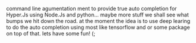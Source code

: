 command line agumentation ment to provide true auto completion for Hyper.Js using Node.Js and python... maybe more stuff we shall see what bumps we hit down the road. at the moment the idea is to use deep learing to do the auto completion using most like tensorflow and or some package on top of that. lets have some fun! (;
